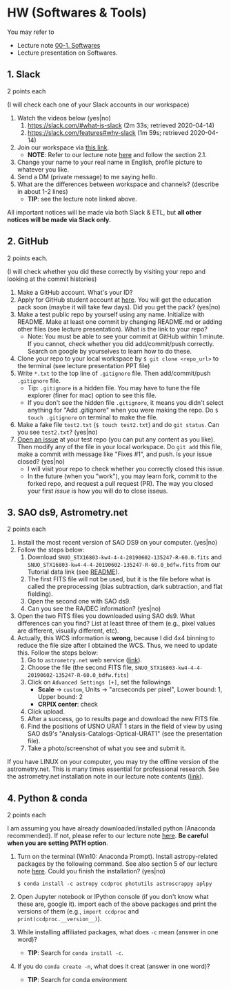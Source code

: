 # HW (Softwares & Tools)

You may refer to 

* Lecture note [00-1. Softwares](https://github.com/ysBach/SNU_AOclass/blob/master/Notebooks/00-1_Softwares.md)
* Lecture presentation on Softwares.



## 1. Slack

2 points each

(I will check each one of your Slack accounts in our workspace)

1. Watch the videos below (yes|no)
   1. https://slack.com/#what-is-slack (2m 33s; retrieved 2020-04-14)
   2. https://slack.com/features#why-slack (1m 59s; retrieved 2020-04-14)
2. Join our workspace via [this link](https://join.slack.com/t/2020ao1/shared_invite/zt-d41p1yyo-3gLPwfpzSypMrCG1Flavdw).
   * **NOTE**: Refer to our lecture note [here](https://github.com/ysBach/SNU_AOclass/blob/master/Notebooks/00-1_Softwares.md#2-slack) and follow the section 2.1.
3. Change your name to your real name in English, profile picture to whatever you like.
4. Send a DM (private message) to me saying hello.
5. What are the differences between workspace and channels? (describe in about 1-2 lines)
   * **TIP**: see the lecture note linked above.



All important notices will be made via both Slack & ETL, but **all other notices will be made via Slack only.**





## 2. GitHub

2 points each.

(I will check whether you did these correctly by visiting your repo and looking at the commit histories)

1. Make a GitHub account. What's your ID?
2. Apply for GitHub student account at [here](https://education.github.com/pack). You will get the education pack soon (maybe it will take few days). Did you get the pack? (yes|no)
3. Make a test public repo by yourself using any name. Initialize with README. Make at least one commit by changing README.md or adding other files (see lecture presentation). What is the link to your repo?
   * Note: You must be able to see your commit at GitHub within 1 minute. If you cannot, check whether you did add/commit/push correctly. Search on google by yourselves to learn how to do these.
4. Clone your repo to your local workspace by ``$ git clone <repo_url>`` to the terminal (see lecture presentation PPT file)
5. Write ``*.txt`` to the top line of ``.gitignore`` file. Then add/commit/push ``.gitignore`` file.
   * Tip: ``.gitignore`` is a hidden file. You may have to tune the file explorer (finer for mac) option to see this file.
   * If you don't see the hidden file ``.gitignore``, it means you didn't select anything for "Add .gitignore" when you were making the repo. Do ``$ touch .gitignore`` on terminal to make the file.
6. Make a fake file ``test2.txt`` (``$ touch test2.txt``) and do ``git status``. Can you see ``test2.txt``? (yes|no)
7. [Open an issue](https://help.github.com/en/github/managing-your-work-on-github/creating-an-issue) at your test repo (you can put any content as you like). Then modify any of the file in your local workspace. Do ``git add`` this file, make a commit with message like "Fixes #1", and push. Is your issue closed? (yes|no)
   * I will visit your repo to check whether you correctly closed this issue.
   * In the future (when you "work"), you may learn fork, commit to the forked repo, and request a pull request (PR). The way you closed your first _issue_ is how you will do to close isseus.



## 3. SAO ds9, Astrometry.net

2 points each

1. Install the most recent version of SAO DS9 on your computer. (yes|no)
2. Follow the steps below:
   1. Download ``SNUO_STX16803-kw4-4-4-20190602-135247-R-60.0.fits`` and ``SNUO_STX16803-kw4-4-4-20190602-135247-R-60.0_bdfw.fits`` from our Tutorial data link (see [README](https://github.com/ysBach/SNU_AOclass)). 
   2. The first FITS file will not be used, but it is the file before what is called the preprocessing (bias subtraction, dark subtraction, and flat fielding).
   3. Open the second one with SAO ds9.
   4. Can you see the RA/DEC information? (yes|no)
3. Open the two FITS files you downloaded using SAO ds9. What differences can you find? List at least three of them (e.g., pixel values are different, visually different, etc). 
4. Actually, this WCS information is **wrong**, because I did 4x4 binning to reduce the file size after I obtained the WCS. Thus, we need to update this. Follow the steps below:
   1. Go to ``astrometry.net`` web service ([link](http://nova.astrometry.net/upload)). 
   2. Choose the file (the second FITS file, ``SNUO_STX16803-kw4-4-4-20190602-135247-R-60.0_bdfw.fits``)
   3. Click on ``Advanced Settings [+]``, set the followings
      * **Scale** → ``custom``, Units → "arcseconds per pixel", Lower bound: 1, Upper bound: 2
      * **CRPIX center**: check
   4. Click upload.
   5. After a success, go to results page and download the new FITS file. 
   6. Find the positions of USNO URAT 1 stars in the field of view by using SAO ds9's "Analysis-Catalogs-Optical-URAT1" (see the presentation file).
   7. Take a photo/screenshot of what you see and submit it.

If you have LINUX on your computer, you may try the offline version of the astrometry.net. This is many times essential for professional research. See the astrometry.net installation note in our lecture note contents ([link](https://github.com/ysBach/SNU_AOclass#3-seminar-contents)).



## 4. Python & conda

2 points each

I am assuming you have already downloaded/installed python (Anaconda recommended). If not, please refer to our lecture note [here](https://github.com/ysBach/SNU_AOclass/blob/master/Notebooks/00-1_Softwares.md#3-anaconda). **Be careful when you are setting PATH option**.

1. Turn on the terminal (Win10: Anaconda Prompt). Install astropy-related packages by the following command. See also section 5 of our lecture note [here](https://github.com/ysBach/SNU_AOclass/blob/master/Notebooks/00-1_Softwares.md#5-astropy-and-affiliated-packages). Could you finish the installation? (yes|no)
   ```
   $ conda install -c astropy ccdproc photutils astroscrappy aplpy
   ```
   
1. Open Jupyter notebook or IPython console (if you don't know what these are, google it). import each of the above packages and print the versions of them (e.g., ``import ccdproc`` and ``print(ccdproc.__version__)``).

1. While installing affiliated packages, what does ``-c`` mean (answer in one word)?

   - **TIP**: Search for ``conda install -c``.

4. If you do ``conda create -n``, what does it creat (answer in one word)?
   * **TIP**: Search for conda environment

